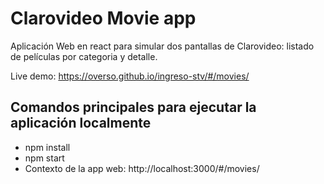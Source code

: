 # Clarovideo Movie app

Aplicación Web en react para simular dos pantallas de Clarovideo: listado de películas por categoria y detalle.

Live demo: https://overso.github.io/ingreso-stv/#/movies/

## Comandos principales para ejecutar la aplicación localmente
+ npm install
+ npm start
+ Contexto de la app web: http://localhost:3000/#/movies/